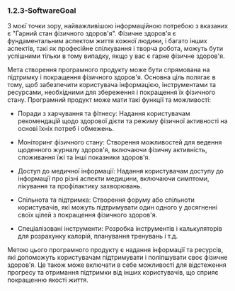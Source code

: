 ﻿### 1.2.3-SoftwareGoal

З моєї точки зору, найважливішою інформаційною потребою з вказаних є "Гарний стан фізичного здоров'я". Фізичне здоров'я є фундаментальним аспектом життя кожної людини, і багато інших аспектів, такі як професійне спілкування і творча робота, можуть бути успішними тільки в тому випадку, якщо у вас є гарне фізичне здоров'я.

Мета створення програмного продукту може бути спрямована на підтримку і покращення фізичного здоров'я. Основна ціль полягає в тому, щоб забезпечити користувача інформацією, інструментами та ресурсами, необхідними для збереження і покращення їх фізичного стану. Програмний продукт може мати такі функції та можливості:

- Поради з харчування та фітнесу: Надання користувачам рекомендацій щодо здорової дієти та режиму фізичної активності на основі їхніх потреб і обмежень.

- Моніторинг фізичного стану: Створення можливостей для ведення щоденного журналу здоров'я, включаючи фізичну активність, споживання їжі та інші показники здоров'я.

- Доступ до медичної інформації: Надання користувачам доступу до інформації про різні аспекти медицини, включаючи симптоми, лікування та профілактику захворювань.

- Спільнота та підтримка: Створення форуму або спільноти користувачів, які можуть підтримувати один одного у досягненні своїх цілей з покращення фізичного здоров'я.

- Спеціалізовані інструменти: Розробка інструментів і калькуляторів для розрахунку калорій, планування тренувань і т.д.

Метою цього програмного продукту є надання інформації та ресурсів, які допоможуть користувачам підтримувати і поліпшувати своє фізичне здоров'я. Це також може включати в себе можливості для відстеження прогресу та отримання підтримки від інших користувачів, що сприяє покращенню якості життя.
